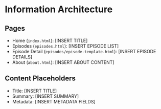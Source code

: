 # Information Architecture

## Pages
- Home (`index.html`): [INSERT TITLE]
- Episodes (`episodes.html`): [INSERT EPISODE LIST]
- Episode Detail (`episodes/episode-template.html`): [INSERT EPISODE DETAILS]
- About (`about.html`): [INSERT ABOUT CONTENT]

## Content Placeholders
- Title: [INSERT TITLE]
- Summary: [INSERT SUMMARY]
- Metadata: [INSERT METADATA FIELDS]
